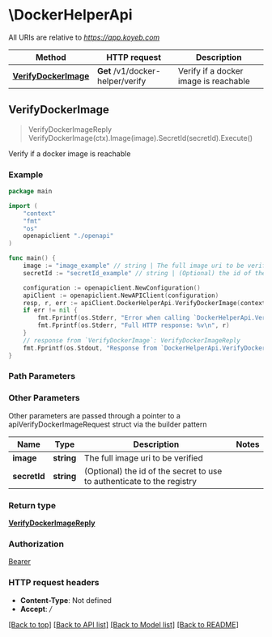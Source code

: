 # \DockerHelperApi

All URIs are relative to *https://app.koyeb.com*

Method | HTTP request | Description
------------- | ------------- | -------------
[**VerifyDockerImage**](DockerHelperApi.md#VerifyDockerImage) | **Get** /v1/docker-helper/verify | Verify if a docker image is reachable



## VerifyDockerImage

> VerifyDockerImageReply VerifyDockerImage(ctx).Image(image).SecretId(secretId).Execute()

Verify if a docker image is reachable

### Example

```go
package main

import (
    "context"
    "fmt"
    "os"
    openapiclient "./openapi"
)

func main() {
    image := "image_example" // string | The full image uri to be verified (optional)
    secretId := "secretId_example" // string | (Optional) the id of the secret to use to authenticate to the registry (optional)

    configuration := openapiclient.NewConfiguration()
    apiClient := openapiclient.NewAPIClient(configuration)
    resp, r, err := apiClient.DockerHelperApi.VerifyDockerImage(context.Background()).Image(image).SecretId(secretId).Execute()
    if err != nil {
        fmt.Fprintf(os.Stderr, "Error when calling `DockerHelperApi.VerifyDockerImage``: %v\n", err)
        fmt.Fprintf(os.Stderr, "Full HTTP response: %v\n", r)
    }
    // response from `VerifyDockerImage`: VerifyDockerImageReply
    fmt.Fprintf(os.Stdout, "Response from `DockerHelperApi.VerifyDockerImage`: %v\n", resp)
}
```

### Path Parameters



### Other Parameters

Other parameters are passed through a pointer to a apiVerifyDockerImageRequest struct via the builder pattern


Name | Type | Description  | Notes
------------- | ------------- | ------------- | -------------
 **image** | **string** | The full image uri to be verified | 
 **secretId** | **string** | (Optional) the id of the secret to use to authenticate to the registry | 

### Return type

[**VerifyDockerImageReply**](VerifyDockerImageReply.md)

### Authorization

[Bearer](../README.md#Bearer)

### HTTP request headers

- **Content-Type**: Not defined
- **Accept**: */*

[[Back to top]](#) [[Back to API list]](../README.md#documentation-for-api-endpoints)
[[Back to Model list]](../README.md#documentation-for-models)
[[Back to README]](../README.md)

